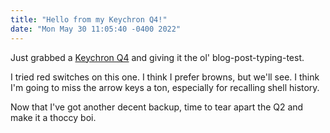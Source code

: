 ```yaml
---
title: "Hello from my Keychron Q4!"
date: "Mon May 30 11:05:40 -0400 2022"
---
```


Just grabbed a [Keychron Q4][1] and giving it the ol' blog-post-typing-test.

I tried red switches on this one. I think I prefer browns, but we'll see. I
think I'm going to miss the arrow keys a ton, especially for recalling shell
history.

Now that I've got another decent backup, time to tear apart the Q2 and make it
a thoccy boi.

[1]: https://www.keychron.com/products/keychron-q4-qmk-custom-mechanical-keyboard

